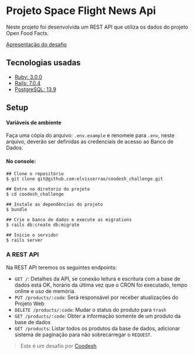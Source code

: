 # Projeto Space Flight News Api
Neste projeto foi desenvolvida um REST API que utiliza os dados do projeto Open Food Facts.

[Apresentação do desafio](https://lab.coodesh.com/elvisserrao1/products-parser-20230105)

## Tecnologias usadas

* [Ruby: 3.0.0](https://www.ruby-lang.org/pt/documentation/installation/)
* [Rails: 7.0.4](https://guides.rubyonrails.org/getting_started.html#creating-a-new-rails-project-installing-rails-installing-rails)
* [PostgreSQL: 13.9](https://www.postgresql.org/download/)

## Setup

#### Variáveis de ambiente

Faça uma cópia do arquivo: `.env.example` e renomeie para `.env`, neste arquivo, deverão ser definidas as credenciais de acesso ao Banco de Dados.

#### No console:
```console
## Clone o repositório
$ git clone git@github.com:elvisserrao/coodesh_challenge.git

## Entre no diretorio do projeto
$ cd coodesh_challenge

## Instale as dependências do projeto
$ bundle

## Crie o banco de dados e execute as migrations
$ rails db:create db:migrate

## Inicie o servidor
$ rails server
```

### A REST API

Na REST API teremos os seguintes endpoints:

 - `GET /`: Detalhes da API, se conexão leitura e escritura com a base de dados está OK, horário da última vez que o CRON foi executado, tempo online e uso de memória.
 - `PUT /products/:code`: Será responsável por receber atualizações do Projeto Web
 - `DELETE /products/:code`: Mudar o status do produto para `trash`
 - `GET /products/:code`: Obter a informação somente de um produto da base de dados
 - `GET /products`: Listar todos os produtos da base de dados, adicionar sistema de paginação para não sobrecarregar o `REQUEST`.

>  Este é um desafio por [Coodesh](https://coodesh.com/)
